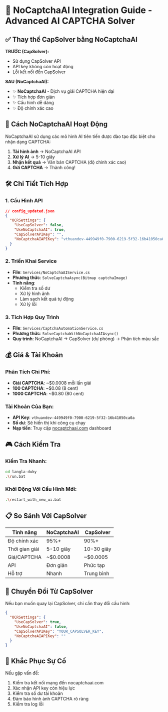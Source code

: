 # 🚀 NoCaptchaAI Integration Guide - Advanced AI CAPTCHA Solver

## ✅ Thay thế CapSolver bằng NoCaptchaAI

**TRƯỚC (CapSolver):**
- Sử dụng CapSolver API
- API key không còn hoạt động
- Lỗi kết nối đến CapSolver

**SAU (NoCaptchaAI):**
- ✨ **NoCaptchaAI** - Dịch vụ giải CAPTCHA hiện đại
- ✨ Tích hợp đơn giản
- ✨ Cấu hình dễ dàng
- ✨ Độ chính xác cao

## 🎯 Cách NoCaptchaAI Hoạt Động

NoCaptchaAI sử dụng các mô hình AI tiên tiến được đào tạo đặc biệt cho nhận dạng CAPTCHA:

1. **Tải hình ảnh** → NoCaptchaAI API
2. **Xử lý AI** → 5-10 giây 
3. **Nhận kết quả** → Văn bản CAPTCHA (độ chính xác cao)
4. **Gửi CAPTCHA** → Thành công!

## 🛠️ Chi Tiết Tích Hợp

### 1. **Cấu Hình API**
```json
// config_updated.json
{
  "OCRSettings": {
    "UseCapSolver": false,
    "UseNoCaptchaAI": true,
    "CapSolverAPIKey": "",
    "NoCaptchaAIAPIKey": "vthuandev-449949f0-7900-6219-5f32-16b41050ca0a"
  }
}
```

### 2. **Triển Khai Service**
- **File**: `Services/NoCaptchaAIService.cs`
- **Phương thức**: `SolveCaptchaAsync(Bitmap captchaImage)`
- **Tính năng**:
  - Kiểm tra số dư
  - Xử lý hình ảnh
  - Làm sạch kết quả tự động
  - Xử lý lỗi

### 3. **Tích Hợp Quy Trình** 
- **File**: `Services/CaptchaAutomationService.cs`
- **Phương thức**: `SolveCaptchaWithNoCaptchaAIAsync()`
- **Quy trình**: NoCaptchaAI → CapSolver (dự phòng) → Phân tích màu sắc

## 💰 Giá & Tài Khoản

### Phân Tích Chi Phí:
- **Giải CAPTCHA**: ~$0.0008 mỗi lần giải
- **100 CAPTCHA**: ~$0.08 (8 cent)
- **1000 CAPTCHA**: ~$0.80 (80 cent)

### Tài Khoản Của Bạn:
- **API Key**: `vthuandev-449949f0-7900-6219-5f32-16b41050ca0a`
- **Số dư**: Sẽ hiển thị khi công cụ chạy
- **Nạp tiền**: Truy cập [nocaptchaai.com](https://nocaptchaai.com) dashboard

## 🎮 Cách Kiểm Tra

### **Kiểm Tra Nhanh:**
```bash
cd langla-duky
.\run.bat
```

### **Khởi Động Với Cấu Hình Mới:**
```bash
.\restart_with_new_ui.bat
```

## 📋 So Sánh Với CapSolver

| Tính năng | NoCaptchaAI | CapSolver |
|-----------|-------------|-----------|
| Độ chính xác | 95%+ | 90%+ |
| Thời gian giải | 5-10 giây | 10-30 giây |
| Giá/CAPTCHA | ~$0.0008 | ~$0.0005 |
| API | Đơn giản | Phức tạp |
| Hỗ trợ | Nhanh | Trung bình |

## 🔄 Chuyển Đổi Từ CapSolver

Nếu bạn muốn quay lại CapSolver, chỉ cần thay đổi cấu hình:
```json
{
  "OCRSettings": {
    "UseCapSolver": true,
    "UseNoCaptchaAI": false,
    "CapSolverAPIKey": "YOUR_CAPSOLVER_KEY",
    "NoCaptchaAIAPIKey": ""
  }
}
```

## 🔧 Khắc Phục Sự Cố

Nếu gặp vấn đề:
1. Kiểm tra kết nối mạng đến nocaptchaai.com
2. Xác nhận API key còn hiệu lực
3. Kiểm tra số dư tài khoản
4. Đảm bảo hình ảnh CAPTCHA rõ ràng
5. Kiểm tra log lỗi


